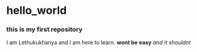 # hello_world
### this is my first repository
I am Lethukukhanya and I am here to learn.
**wont be easy**
*and it shouldnt*
